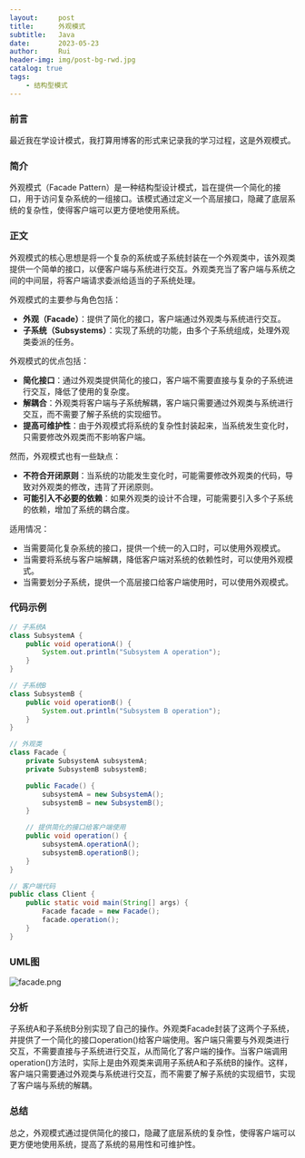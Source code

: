 ```yaml
---
layout:     post
title:      外观模式
subtitle:   Java
date:       2023-05-23
author:     Rui
header-img: img/post-bg-rwd.jpg
catalog: true
tags:
    - 结构型模式
---
```

### 前言
最近我在学设计模式，我打算用博客的形式来记录我的学习过程，这是外观模式。
### 简介
外观模式（Facade Pattern）是一种结构型设计模式，旨在提供一个简化的接口，用于访问复杂系统的一组接口。该模式通过定义一个高层接口，隐藏了底层系统的复杂性，使得客户端可以更方便地使用系统。
### 正文

外观模式的核心思想是将一个复杂的系统或子系统封装在一个外观类中，该外观类提供一个简单的接口，以便客户端与系统进行交互。外观类充当了客户端与系统之间的中间层，将客户端请求委派给适当的子系统处理。

外观模式的主要参与角色包括：
- **外观（Facade）**：提供了简化的接口，客户端通过外观类与系统进行交互。
- **子系统（Subsystems）**：实现了系统的功能，由多个子系统组成，处理外观类委派的任务。

外观模式的优点包括：
- **简化接口**：通过外观类提供简化的接口，客户端不需要直接与复杂的子系统进行交互，降低了使用的复杂度。
- **解耦合**：外观类将客户端与子系统解耦，客户端只需要通过外观类与系统进行交互，而不需要了解子系统的实现细节。
- **提高可维护性**：由于外观模式将系统的复杂性封装起来，当系统发生变化时，只需要修改外观类而不影响客户端。

然而，外观模式也有一些缺点：
- **不符合开闭原则**：当系统的功能发生变化时，可能需要修改外观类的代码，导致对外观类的修改，违背了开闭原则。
- **可能引入不必要的依赖**：如果外观类的设计不合理，可能需要引入多个子系统的依赖，增加了系统的耦合度。

适用情况：
- 当需要简化复杂系统的接口，提供一个统一的入口时，可以使用外观模式。
- 当需要将系统与客户端解耦，降低客户端对系统的依赖性时，可以使用外观模式。
- 当需要划分子系统，提供一个高层接口给客户端使用时，可以使用外观模式。


### 代码示例
```java
// 子系统A
class SubsystemA {
    public void operationA() {
        System.out.println("Subsystem A operation");
    }
}

// 子系统B
class SubsystemB {
    public void operationB() {
        System.out.println("Subsystem B operation");
    }
}

// 外观类
class Facade {
    private SubsystemA subsystemA;
    private SubsystemB subsystemB;

    public Facade() {
        subsystemA = new SubsystemA();
        subsystemB = new SubsystemB();
    }

    // 提供简化的接口给客户端使用
    public void operation() {
        subsystemA.operationA();
        subsystemB.operationB();
    }
}

// 客户端代码
public class Client {
    public static void main(String[] args) {
        Facade facade = new Facade();
        facade.operation();
    }
}


```
### UML图
![facade.png](https://i.postimg.cc/xT9sq10C/facade.png)

### 分析
子系统A和子系统B分别实现了自己的操作。外观类Facade封装了这两个子系统，并提供了一个简化的接口operation()给客户端使用。客户端只需要与外观类进行交互，不需要直接与子系统进行交互，从而简化了客户端的操作。当客户端调用operation()方法时，实际上是由外观类来调用子系统A和子系统B的操作。这样，客户端只需要通过外观类与系统进行交互，而不需要了解子系统的实现细节，实现了客户端与系统的解耦。
### 总结
总之，外观模式通过提供简化的接口，隐藏了底层系统的复杂性，使得客户端可以更方便地使用系统，提高了系统的易用性和可维护性。

